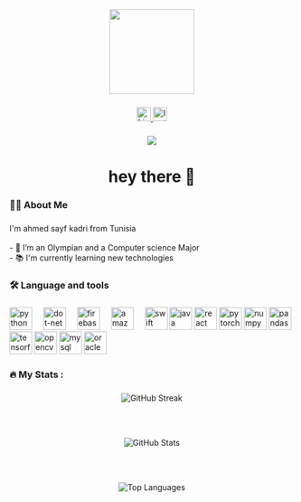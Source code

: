 <div align="center">
  <img height="150" src="https://media.giphy.com/media/M9gbBd9nbDrOTu1Mqx/giphy.gif"  />
</div>

###

<div align="center">
  <!-- LinkedIn Badge -->
  <a href="https://www.linkedin.com/in/ahmed-kadri-61a892324" target="_blank">
    <img src="https://img.shields.io/static/v1?message=LinkedIn&logo=linkedin&label=&color=0077B5&logoColor=white&labelColor=&style=for-the-badge" height="25" alt="LinkedIn logo" />
  </a>

  <!-- Instagram Badge -->
  <a href="https://www.instagram.com/ahmedsayfkadri/" target="_blank">
    <img src="https://img.shields.io/static/v1?message=Instagram&logo=Instagram&label=&color=FF0000&logoColor=white&labelColor=&style=for-the-badge" height="25" alt="Instagram logo" />
  </a>
</div>


###

<div align="center">
  <img src="https://visitor-badge.laobi.icu/badge?page_id=maurodesouza.maurodesouza&"  />
</div>

###

<h1 align="center">hey there 👋</h1>

###

<h3 align="left">👩‍💻  About Me</h3>

###

<p align="left">I'm ahmed sayf kadri from Tunisia <br><br>- 🔭 I’m an Olympian and a Computer science Major <br>- 📚 I'm currently learning new technologies </p>

###

<h3 align="left">🛠 Language and tools</h3>

###

<div align="left">

<img src="https://cdn.jsdelivr.net/gh/devicons/devicon/icons/python/python-original.svg" height="40" alt="python logo" />
  <img width="12" />
  <img src="https://cdn.jsdelivr.net/gh/devicons/devicon/icons/dot-net/dot-net-plain-wordmark.svg" height="40" alt="dot-net logo"  />
  <img width="12" />
  <img src="https://cdn.jsdelivr.net/gh/devicons/devicon/icons/firebase/firebase-plain-wordmark.svg" height="40" alt="firebase logo"  />
  <img width="12" />
  <img src="https://cdn.jsdelivr.net/gh/devicons/devicon/icons/amazonwebservices/amazonwebservices-line-wordmark.svg" height="40" alt="amazonwebservices logo"  />
  <img width="12" />
  <!-- Programming Languages -->
<img src="https://cdn.jsdelivr.net/gh/devicons/devicon/icons/swift/swift-original.svg" height="40" alt="swift logo" />
<img src="https://cdn.jsdelivr.net/gh/devicons/devicon/icons/java/java-original.svg" height="40" alt="java logo" />

<!-- Frontend Framework -->
<img src="https://cdn.jsdelivr.net/gh/devicons/devicon/icons/react/react-original.svg" height="40" alt="react logo" />

<!-- Machine Learning / AI -->
<img src="https://cdn.jsdelivr.net/gh/devicons/devicon/icons/pytorch/pytorch-original.svg" height="40" alt="pytorch logo" />
<img src="https://cdn.jsdelivr.net/gh/devicons/devicon/icons/numpy/numpy-original.svg" height="40" alt="numpy logo" />
<img src="https://cdn.jsdelivr.net/gh/devicons/devicon/icons/pandas/pandas-original.svg" height="40" alt="pandas logo" />
<img src="https://cdn.jsdelivr.net/gh/devicons/devicon/icons/tensorflow/tensorflow-original.svg" height="40" alt="tensorflow logo" />
<img src="https://cdn.jsdelivr.net/gh/devicons/devicon/icons/opencv/opencv-original.svg" height="40" alt="opencv logo" />

<!-- Databases -->
<img src="https://cdn.jsdelivr.net/gh/devicons/devicon/icons/mysql/mysql-original.svg" height="40" alt="mysql logo" />
<img src="https://cdn.jsdelivr.net/gh/devicons/devicon/icons/oracle/oracle-original.svg" height="40" alt="oracle logo" />


</div>

###

<h3 align="left">🔥   My Stats :</h3>

###

<div align="center">

  <img src="https://streak-stats.demolab.com?user=anuraghazra&theme=tokyonight&hide_border=false&border_radius=10&hide_title=true" alt="GitHub Streak" />

  <br /><br />

  <img src="https://github-readme-stats.vercel.app/api?username=anuraghazra&show_icons=true&theme=tokyonight&hide_title=true&hide=contribs,prs&custom_title=My%20GitHub%20Stats" alt="GitHub Stats" />

  <br /><br />

  <img src="https://github-readme-stats.vercel.app/api/top-langs/?username=anuraghazra&layout=compact&theme=tokyonight&hide_title=true&custom_title=Languages%20I%20Use" alt="Top Languages" />

</div>
